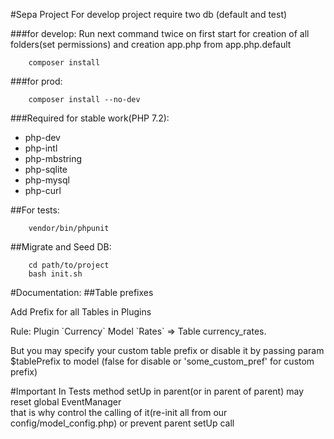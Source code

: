 #Sepa Project
For develop project require two db (default and test)

###for develop:
Run next command twice on first start for creation of all folders(set permissions) and creation app.php from app.php.default
```
    composer install
```
###for prod:
```
    composer install --no-dev
```

###Required for stable work(PHP 7.2):
 - php-dev
 - php-intl
 - php-mbstring
 - php-sqlite
 - php-mysql
 - php-curl


##For tests:
```
    vendor/bin/phpunit
```

##Migrate and Seed DB:
```
    cd path/to/project
    bash init.sh
```

#Documentation:
##Table prefixes
<p>Add Prefix for all Tables in Plugins</p>
Rule: Plugin `Currency` Model `Rates` => Table currency_rates.

But you may specify your custom table prefix or disable it
by passing param $tablePrefix to model (false for disable or 'some_custom_pref' for custom prefix)

#Important
In Tests method setUp in parent(or in parent of parent) may reset global EventManager</br>
that is why control the calling of it(re-init all from our config/model_config.php) or prevent parent setUp call
